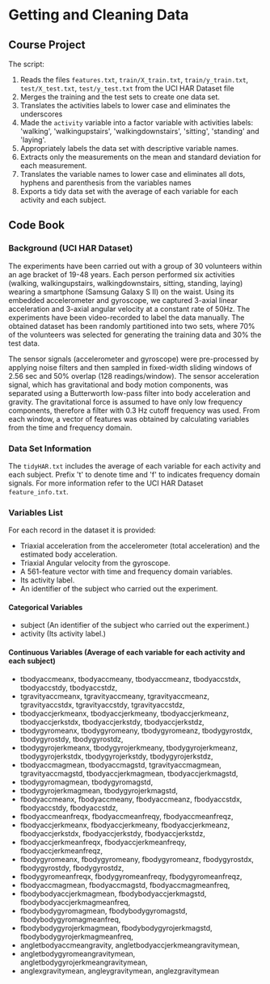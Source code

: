 # Getting and Cleaning Data

## Course Project

The script:

1. Reads the files `features.txt`, `train/X_train.txt`, `train/y_train.txt`, `test/X_test.txt`, `test/y_test.txt` from the UCI HAR Dataset file
2. Merges the training and the test sets to create one data set.
3. Translates the activities labels to lower case and eliminates the underscores
4. Made the `activity` variable into a factor variable with activities labels: 'walking', 'walkingupstairs', 'walkingdownstairs', 'sitting', 'standing' and 'laying'.
5. Appropriately labels the data set with descriptive variable names. 
6. Extracts only the measurements on the mean and standard deviation for each measurement.
7. Translates the variable names to lower case and eliminates all dots, hyphens and parenthesis from the variables names
8. Exports a tidy data set with the average of each variable for each activity and each subject. 

## Code Book

### Background (UCI HAR Dataset)

The experiments have been carried out with a group of 30 volunteers within an age bracket of 19-48 years. Each person performed six activities (walking, walkingupstairs, walkingdownstairs, sitting, standing, laying) wearing a smartphone (Samsung Galaxy S II) on the waist. Using its embedded accelerometer and gyroscope, we captured 3-axial linear acceleration and 3-axial angular velocity at a constant rate of 50Hz. The experiments have been video-recorded to label the data manually. The obtained dataset has been randomly partitioned into two sets, where 70% of the volunteers was selected for generating the training data and 30% the test data. 

The sensor signals (accelerometer and gyroscope) were pre-processed by applying noise filters and then sampled in fixed-width sliding windows of 2.56 sec and 50% overlap (128 readings/window). The sensor acceleration signal, which has gravitational and body motion components, was separated using a Butterworth low-pass filter into body acceleration and gravity. The gravitational force is assumed to have only low frequency components, therefore a filter with 0.3 Hz cutoff frequency was used. From each window, a vector of features was obtained by calculating variables from the time and frequency domain.

### Data Set Information

The `tidyHAR.txt` includes the average of each variable for each activity and each subject. Prefix 't' to denote time and 'f' to indicates frequency domain signals. For more information refer to the UCI HAR Dataset `feature_info.txt`.

### Variables List

For each record in the dataset it is provided: 

* Triaxial acceleration from the accelerometer (total acceleration) and the estimated body acceleration. 
* Triaxial Angular velocity from the gyroscope. 
* A 561-feature vector with time and frequency domain variables. 
* Its activity label. 
* An identifier of the subject who carried out the experiment.

#### Categorical Variables

* subject (An identifier of the subject who carried out the experiment.)
* activity (Its activity label.)

#### Continuous Variables (Average of each variable for each activity and each subject)

* tbodyaccmeanx, tbodyaccmeany, tbodyaccmeanz, tbodyaccstdx, tbodyaccstdy, tbodyaccstdz,
* tgravityaccmeanx, tgravityaccmeany, tgravityaccmeanz, tgravityaccstdx, tgravityaccstdy, tgravityaccstdz,
* tbodyaccjerkmeanx, tbodyaccjerkmeany, tbodyaccjerkmeanz, tbodyaccjerkstdx, tbodyaccjerkstdy, tbodyaccjerkstdz,
* tbodygyromeanx, tbodygyromeany, tbodygyromeanz, tbodygyrostdx, tbodygyrostdy, tbodygyrostdz,
* tbodygyrojerkmeanx, tbodygyrojerkmeany, tbodygyrojerkmeanz, tbodygyrojerkstdx, tbodygyrojerkstdy, tbodygyrojerkstdz,
* tbodyaccmagmean, tbodyaccmagstd, tgravityaccmagmean, tgravityaccmagstd, tbodyaccjerkmagmean, tbodyaccjerkmagstd,
* tbodygyromagmean, tbodygyromagstd,
* tbodygyrojerkmagmean, tbodygyrojerkmagstd,
* fbodyaccmeanx, fbodyaccmeany, fbodyaccmeanz, fbodyaccstdx, fbodyaccstdy, fbodyaccstdz,
* fbodyaccmeanfreqx, fbodyaccmeanfreqy, fbodyaccmeanfreqz,
* fbodyaccjerkmeanx, fbodyaccjerkmeany, fbodyaccjerkmeanz, fbodyaccjerkstdx, fbodyaccjerkstdy, fbodyaccjerkstdz,
* fbodyaccjerkmeanfreqx, fbodyaccjerkmeanfreqy, fbodyaccjerkmeanfreqz,
* fbodygyromeanx, fbodygyromeany, fbodygyromeanz, fbodygyrostdx, fbodygyrostdy, fbodygyrostdz,
* fbodygyromeanfreqx, fbodygyromeanfreqy, fbodygyromeanfreqz,
* fbodyaccmagmean, fbodyaccmagstd, fbodyaccmagmeanfreq,
* fbodybodyaccjerkmagmean, fbodybodyaccjerkmagstd, fbodybodyaccjerkmagmeanfreq,
* fbodybodygyromagmean, fbodybodygyromagstd, fbodybodygyromagmeanfreq,
* fbodybodygyrojerkmagmean, fbodybodygyrojerkmagstd, fbodybodygyrojerkmagmeanfreq, 
* angletbodyaccmeangravity, angletbodyaccjerkmeangravitymean,
* angletbodygyromeangravitymean, angletbodygyrojerkmeangravitymean, 
* anglexgravitymean, angleygravitymean, anglezgravitymean
